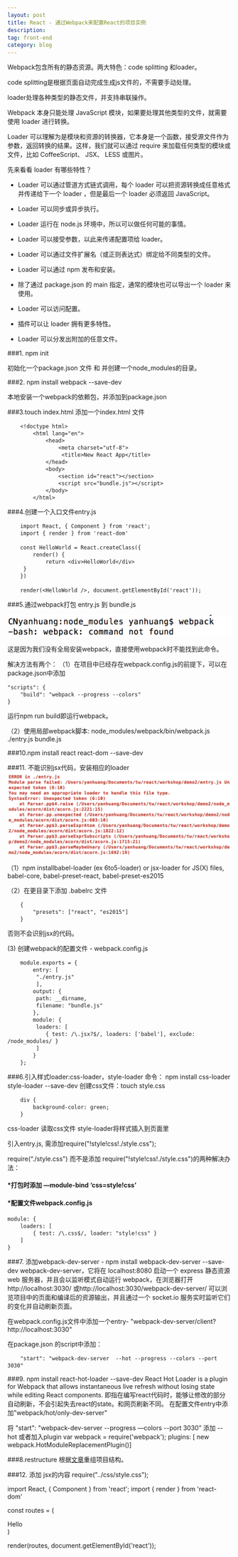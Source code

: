 ```yaml
---
layout: post
title: React - 通过Webpack来配置React的项目实例
description: 
tag: front-end
category: blog
---
```

Webpack包含所有的静态资源。两大特色：code splitting 和loader。

code splitting是根据页面自动完成生成js文件的，不需要手动处理。

loader处理各种类型的静态文件，并支持串联操作。

Webpack 本身只能处理 JavaScript 模块，如果要处理其他类型的文件，就需要使用 loader 进行转换。

Loader 可以理解为是模块和资源的转换器，它本身是一个函数，接受源文件作为参数，返回转换的结果。这样，我们就可以通过 require 来加载任何类型的模块或文件，比如 CoffeeScript、 JSX、 LESS 或图片。

先来看看 loader 有哪些特性？

- Loader 可以通过管道方式链式调用，每个 loader 可以把资源转换成任意格式并传递给下一个     loader ，但是最后一个 loader 必须返回 JavaScript。
- Loader 可以同步或异步执行。
- Loader 运行在 node.js 环境中，所以可以做任何可能的事情。
- Loader 可以接受参数，以此来传递配置项给 loader。
- Loader 可以通过文件扩展名（或正则表达式）绑定给不同类型的文件。
- Loader 可以通过 npm 发布和安装。

- 除了通过 package.json 的 main 指定，通常的模块也可以导出一个 loader 来使用。
- Loader 可以访问配置。

- 插件可以让 loader 拥有更多特性。
- Loader 可以分发出附加的任意文件。

###1. npm init

 初始化一个package.json 文件 和 并创建一个node_modules的目录。

###2. npm install webpack --save-dev 

本地安装一个webpack的依赖包，并添加到package.json

###3.touch index.html
添加一个index.html 文件

		<!doctype html>
			<html lang="en">
				<head>
    				<meta charset="utf-8">
   					 <title>New React App</title>
				</head>
				<body>
					<section id="react"></section>
					<script src="bundle.js"></script>
				</body>
			</html>


###4.创建一个入口文件entry.js
		
		import React, { Component } from 'react';
		import { render } from 'react-dom'
		
		const HelloWorld = React.createClass({
  			render() {
   		 		return <div>HelloWorld</div>
 		 }
		})

		render(<HelloWorld />, document.getElementById('react'));
 
###5.通过webpack打包 entry.js 到 bundle.js

![不能找到webpack](/images/githubpages/React-webpac-cannot-find.png)

这是因为我们没有全局安装webpack，直接使用webpack时不能找到此命令。

解决方法有两个：
（1）在项目中已经存在webpack.config.js的前提下，可以在package.json中添加
			
	"scripts": {
  	    "build": "webpack --progress --colors"
	}
运行npm run build即运行webpack。

（2）使用局部webpack脚本: node_modules/webpack/bin/webpack.js ./entry.js bundle.js

###10.npm install react react-dom --save-dev

###11. 不能识别jsx代码，安装相应的loader
![jsx-error](/images/githubpages/webpack-react-with-jsx-error.png)

（1）npm installbabel-loader (ex 6to5-loader) or jsx-loader for JS(X) files,  babel-core,  babel-preset-react, babel-preset-es2015

（2）在更目录下添加 .babelrc 文件
		
		{
  			"presets": ["react", "es2015"]
		}
否则不会识别jsx的代码。

(3) 创建webpack的配置文件 - webpack.config.js
		
		module.exports = {
    		entry: [
   			 "./entry.js"
   			 ],
   	        output: {
       		 path: __dirname,
        	 filename: "bundle.js"
    		},
     		module: {
       		 loaders: [
            	{ test: /\.jsx?$/, loaders: ['babel'], exclude: /node_modules/ }
       		 ]
    		}
		};

###6.引入样式loader:css-loader，style-loader
命令： npm install css-loader style-loader --save-dev 
创建css文件：touch style.css
		
		div {
			background-color: green; 
		}


css-loader 读取css文件
style-loader将样式插入到页面里


引入entry.js,  需添加require("!style!css!./style.css");

require(“./style.css") 而不是添加 require("!style!css!./style.css")的两种解决办法：

#### *打包时添加 —module-bind ‘css=style!css’ 

#### *配置文件webpack.config.js

	module: {
        loaders: [
            { test: /\.css$/, loader: "style!css" }
        ]
    }


###7. 添加webpack-dev-server - npm install webpack-dev-server --save-dev
webpack-dev-server，它将在 localhost:8080 启动一个 express 静态资源 web 服务器，并且会以监听模式自动运行 webpack，在浏览器打开 http://localhost:3030/ 或http://localhost:3030/webpack-dev-server/ 可以浏览项目中的页面和编译后的资源输出，并且通过一个 socket.io 服务实时监听它们的变化并自动刷新页面。

在webpack.config.js文件中添加一个entry-  "webpack-dev-server/client?http://localhost:3030"

在package.json 的script中添加：
		
		"start": "webpack-dev-server  --hot --progress --colors --port 3030"

###9. npm install react-hot-loader --save-dev
React Hot Loader is a plugin for Webpack that allows instantaneous live refresh without losing state while editing React components.
即指在编写react代码时，能够让修改的部分自动刷新，不会引起失去react的state。和网页刷新不同。
在配置文件entry中添加"webpack/hot/only-dev-server"

将
"start": "webpack-dev-server --progress —colors --port 3030” 添加 --hot
或者加入plugin
var webpack = require('webpack');
plugins: [ new webpack.HotModuleReplacementPlugin()]



###8.restructure
根据[文章](https://reactjsnews.com/structuring-react-projects)重组项目结构。 





###12. 添加 jsx的内容
require("../css/style.css");

import React, { Component } from 'react';
import { render } from 'react-dom'

const routes = (
      <div>Hello</div>
)

render(routes, document.getElementById('react'));